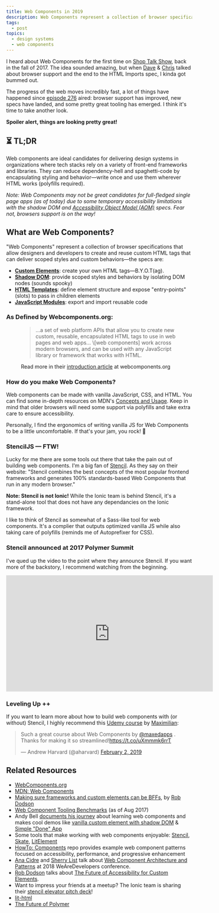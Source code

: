 ```yaml
---
title: Web Components in 2019
description: Web Components represent a collection of browser specifications that allow designers and developers to create and reuse custom HTML tags that can deliver scoped styles and custom behaviors.
tags:
  - post
topics:
  - design systems
  - web components
---
```


I heard about Web Components for the first time on [Shop Talk Show](https://shoptalkshow.com/episodes/276-web-components/), back in the fall of 2017. The idea sounded amazing, but when [Dave](https://twitter.com/davatron5000) & [Chris](https://twitter.com/chriscoyier) talked about browser support and the end to the HTML Imports spec, I kinda got bummed out.

The progress of the web moves incredibly fast, a lot of things have happened since [episode 276](https://shoptalkshow.com/episodes/276-web-components/) aired: browser support has improved, new specs have landed, and some pretty great tooling has emerged. I think it's time to take another look.

**Spoiler alert, things are looking pretty great!**

## ⏳ TL;DR

Web components are ideal candidates for delivering design systems in organizations where tech stacks rely on a variety of front-end frameworks and libraries. They can reduce dependency-hell and spaghetti-code by encapsulating styling and behavior—write once and use them wherever HTML works (polyfills required).

_Note: Web Components may not be great candidates for full-fledged single page apps (as of today) due to some temporary accessibility limitations with the shadow DOM and [Accessibility Object Model (AOM)](http://wicg.github.io/aom/explainer.html) specs. Fear not, browsers support is on the way!_

## What are Web Components?

"Web Components" represent a collection of browser specifications that allow designers and developers to create and reuse custom HTML tags that can deliver scoped styles and custom behaviors—the specs are:

- [**Custom Elements**](https://developer.mozilla.org/en-US/docs/Web/Web_Components/Using_custom_elements): create your own HTML tags—B.Y.O.T(ag).
- [**Shadow DOM**](https://developer.mozilla.org/en-US/docs/Web/Web_Components/Using_shadow_DOM): provide scoped styles and behaviors by isolating DOM nodes (sounds spooky)
- [**HTML Templates**](https://developer.mozilla.org/en-US/docs/Web/Web_Components/Using_templates_and_slots): define element structure and expose "entry-points" (slots) to pass in children elements
- [**JavaScript Modules**](https://hacks.mozilla.org/2018/03/es-modules-a-cartoon-deep-dive/): export and import reusable code

### As Defined by Webcomponents.org:

<figure>
  <blockquote>...a set of web platform APIs that allow you to create new custom, reusable, encapsulated HTML tags to use in web pages and web apps... \[web components] work across modern browsers, and can be used with any JavaScript library or framework that works with HTML.</blockquote>
  <figcaption>Read more in their <a href="https://www.webcomponents.org/introduction" target="_blank">introduction article</a> at webcomponents.org</figcaption>
</figure>

### How do you make Web Components?

Web components can be made with vanilla JavaScript, CSS, and HTML. You can find some in-depth resources on MDN's [Concepts and Usage](https://developer.mozilla.org/en-US/docs/Web/Web_Components). Keep in mind that older browsers will need some support via polyfills and take extra care to ensure accessibility.

Personally, I find the ergonomics of writing vanilla JS for Web Components to be a little uncomfortable. If that's your jam, you rock! 🤘

### StencilJS — FTW!

Lucky for me there are some tools out there that take the pain out of building web components. I'm a big fan of [Stencil](https://stenciljs.com/). As they say on their website: "Stencil combines the best concepts of the most popular frontend frameworks and generates 100% standards-based Web Components that run in any modern browser."

**Note: Stencil is not Ionic!** While the Ionic team is behind Stencil, it's a stand-alone tool that does not have any dependancies on the Ionic framework.

I like to think of Stencil as somewhat of a Sass-like tool for web components. It's a complier that outputs optimized vanilla JS while also taking care of polyfills (reminds me of Autoprefixer for CSS).

### Stencil announced at 2017 Polymer Summit

I've qued up the video to the point where they announce Stencil. If you want more of the backstory, I recommend watching from the beginning.

<iframe width="560" height="315" src="https://www.youtube.com/embed/UfD-k7aHkQE?start=566" frameborder="0" allow="accelerometer; autoplay; encrypted-media; gyroscope; picture-in-picture" allowfullscreen></iframe>

### Leveling Up ++

If you want to learn more about how to build web components with (or without) Stencil, I highly recommend this [Udemy course](https://www.udemy.com/web-components-stenciljs-build-custom-html-elements/) by [Maximilian](https://twitter.com/maxedapps):

<blockquote class="twitter-tweet" data-lang="en"><p lang="en" dir="ltr">Such a great course about Web Components by <a href="https://twitter.com/maxedapps?ref_src=twsrc%5Etfw">@maxedapps</a> . Thanks for making it so streamlined!<a href="https://t.co/uXmmmk6rrT">https://t.co/uXmmmk6rrT</a></p>&mdash; Andrew Harvard (@aharvard) <a href="https://twitter.com/aharvard/status/1091746414718271489?ref_src=twsrc%5Etfw">February 2, 2019</a></blockquote>
<script async src="https://platform.twitter.com/widgets.js" charset="utf-8"></script>

## Related Resources

- [WebComponents.org](https://www.webcomponents.org/)
- [MDN: Web Components](https://developer.mozilla.org/en-US/docs/Web/Web_Components)
- [Making sure frameworks and custom elements can be BFFs](https://custom-elements-everywhere.com/), by [Rob Dodson](https://twitter.com/rob_dodson)
- [Web Component Tooling Benchmarks](https://medium.com/@thangman22/stencil-js-vs-lit-element-vs-vanilla-vs-shadow-dom-vs-vue-js-5d2ade971183) (as of Aug 2017)
- Andy Bell [documents his journey](https://webcomponents.club/) about learning web components and makes cool demos like [vanilla custom element with shadow DOM](https://codepen.io/andybelldesign/pen/ZREjYg) & [Simple "Done" App](https://codepen.io/hankchizljaw/project/editor/a7eeabf2783faf9dfb447c8652721b2f)
- Some tools that make working with web components enjoyable: [Stencil](https://stenciljs.com/), [Skate](https://github.com/skatejs/skatejs), [LitElement](https://github.com/Polymer/lit-element)
- [HowTo: Components](https://github.com/GoogleChromeLabs/howto-components) repo provides example web component patterns focused on accessibility, performance, and progressive enhancement
- [Ana Cidre](https://twitter.com/AnaCidre_) and [Sherry List](https://twitter.com/sherrrylst) talk about [Web Component Architecture and Patterns](https://www.youtube.com/watch?v=hdSz1EKjK10&feature=youtu.be) at 2018 WeAreDevelopers conference.
- [Rob Dodson](https://twitter.com/rob_dodson) talks about [The Future of Accessibility for Custom Elements](https://robdodson.me/the-future-of-accessibility-for-custom-elements/).
- Want to impress your friends at a meetup? The Ionic team is sharing their [stencil elevator pitch deck](https://ionic-team.github.io/stencil-present/)!
- [lit-html](https://lit-html.polymer-project.org/)
- [The Future of Polymer](https://43081j.com/2018/08/future-of-polymer)
